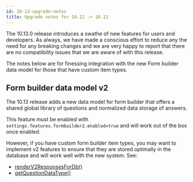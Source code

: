 ```yaml
---
id: 10-13-upgrade-notes
title: Upgrade notes for 10.12 -> 10.13
---
```


The 10.13.0 release introduces a swathe of new features for users and developers. As always, we have made a conscious effort to reduce any the need for any breaking changes and we are very happy to report that there are no compatibility issues that we are aware of with this release.

The notes below are for finessing integration with the new Form builder data model for those that have custom item types.


## Form builder data model v2

The 10.13 release adds a new data model for form builder that offers a shared global library of questions and normalized data storage of answers. 

This feature must be enabled with `settings.features.formbuilder2.enabled=true` and will work out of the box once enabled.

However, if you have custom form builder item types, you may want to implement v2 features to ensure that they are stored optimally in the database and will work well with the new system. See:

* [renderV2ResponsesForDb()](devguides/formbuilder/itemtypes.html#renderv2responsesfordb)
* [getQuestionDataType()](devguides/formbuilder/itemtypes.html#getquestiondatatype)